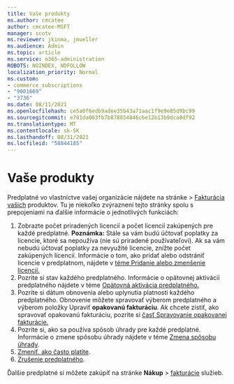 ```yaml
---
title: Vaše produkty
ms.author: cmcatee
author: cmcatee-MSFT
manager: scotv
ms.reviewer: jkinma, jmueller
ms.audience: Admin
ms.topic: article
ms.service: o365-administration
ROBOTS: NOINDEX, NOFOLLOW
localization_priority: Normal
ms.custom:
- commerce_subscriptions
- "9001669"
- "3736"
ms.date: 08/11/2021
ms.openlocfilehash: ce5a0f6edb9adee35b43a71aac1f9e9e85d9bc99
ms.sourcegitcommit: e781da003fb7b878854846cbe12b13b9dca8df92
ms.translationtype: MT
ms.contentlocale: sk-SK
ms.lasthandoff: 08/31/2021
ms.locfileid: "58844185"
---
```

# <a name="your-products"></a>Vaše produkty

Predplatné vo vlastníctve vašej organizácie nájdete na stránke  >  [Fakturácia vašich](https://go.microsoft.com/fwlink/p/?linkid=842054) produktov. Tu je niekoľko zvýraznení tejto stránky spolu s prepojeniami na ďalšie informácie o jednotlivých funkciách:

1. Zobrazte počet priradených licencií a počet licencií zakúpených pre každé predplatné.
    **Poznámka:** Stále sa vám budú účtovať poplatky za licencie, ktoré sa nepoužíva (nie sú priradené používateľovi). Ak sa vám nebudú účtovať poplatky za nevyužité licencie, znížte počet zakúpených licencií. Informácie o tom, ako pridať alebo odstrániť licencie v predplatnom, nájdete v [téme Pridanie alebo zmenšenie licencií.](https://docs.microsoft.com/alchemyinsights/how-to-add-or-reduce-licenses)
2. Pozrite si stav každého predplatného. Informácie o opätovnej aktivácii predplatného nájdete v téme [Opätovná aktivácia predplatného.](reactivate-your-subscription.md)
3. Pozrite si dátum obnovenia alebo uplynutia platnosti každého predplatného. Obnovenie môžete spravovať výberom predplatného a výberom položky Upraviť **opakovanú fakturáciu**. Ak chcete zistiť, ako spravovať opakovanú fakturáciu, pozrite si [časť Spravovanie opakovanej fakturácie.](manage-auto-renewal.md)
4. Pozrite si, ako sa používa spôsob úhrady pre každé predplatné. Informácie o zmene spôsobu úhrady nájdete v téme [Zmena spôsobu úhrady](change-payment-method.md).
5. [Zmeniť, ako často platíte](change-how-often-you-pay.md).
6. [Zrušenie predplatného](https://go.microsoft.com/fwlink/?linkid=2119113).

Ďalšie predplatné si môžete zakúpiť na stránke **Nákup**  >  [fakturácie](https://go.microsoft.com/fwlink/p/?linkid=868433) služieb.